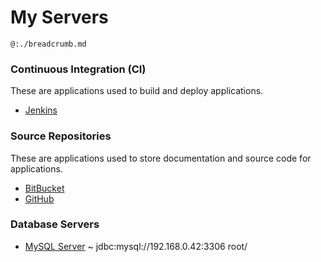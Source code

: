 # My Servers
`@:./breadcrumb.md`

### Continuous Integration (CI)

These are applications used to build and deploy applications.

* [Jenkins](http://192.168.0.45:8080)

### Source Repositories

These are applications used to store documentation and source code for applications.

* [BitBucket]()
* [GitHub](https:/github.com)

### Database Servers

* [MySQL Server](jdbc:mysql://192.168.0.42:3306) ~ jdbc:mysql://192.168.0.42:3306 root/
    